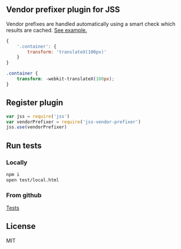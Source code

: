 ## Vendor prefixer plugin for JSS

Vendor prefixes are handled automatically using a smart check which results are cached. [See example.](http://jsstyles.github.io/jss-vendor-prefixer/examples/property/index.html)

```javascript
{
    '.container': {
        transform: 'translateX(100px)'
    }
}
```
```css
.container {
    transform: -webkit-translateX(100px);
}
```

## Register plugin

```javascript
var jss = require('jss')
var vendorPrefixer = require('jss-vendor-prefixer')
jss.use(vendorPrefixer)
```

## Run tests

### Locally
```bash
npm i
open test/local.html
```
### From github

[Tests](https://jsstyles.github.com/jss-vendor-prefixer/test)

## License

MIT
